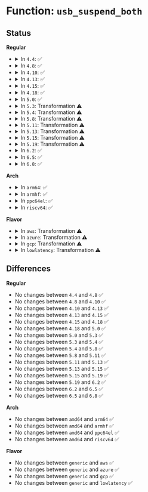 # Function: <code>usb_suspend_both</code>

## Status
<b>Regular</b>
<ul>
<li>
<details>
<summary>In <code>4.4</code>: ✅</summary>

```c
int usb_suspend_both(struct usb_device *udev, pm_message_t msg);
```

**Collision:** Unique Static

**Inline:** No

**Transformation:** False

**Instances:**

```
In drivers/usb/core/driver.c (ffffffff816143b0)
Location: drivers/usb/core/driver.c:1286
Inline: False
Direct callers:
  - drivers/usb/core/driver.c:usb_suspend
  - drivers/usb/core/driver.c:usb_runtime_suspend
```
**Symbols:**

```
ffffffff816143b0-ffffffff8161457d: usb_suspend_both (STB_LOCAL)
```
</details>
</li>
<li>
<details>
<summary>In <code>4.8</code>: ✅</summary>

```c
int usb_suspend_both(struct usb_device *udev, pm_message_t msg);
```

**Collision:** Unique Static

**Inline:** No

**Transformation:** False

**Instances:**

```
In drivers/usb/core/driver.c (ffffffff81674360)
Location: drivers/usb/core/driver.c:1296
Inline: False
Direct callers:
  - drivers/usb/core/driver.c:usb_runtime_suspend
  - drivers/usb/core/driver.c:usb_suspend
```
**Symbols:**

```
ffffffff81674360-ffffffff8167452f: usb_suspend_both (STB_LOCAL)
```
</details>
</li>
<li>
<details>
<summary>In <code>4.10</code>: ✅</summary>

```c
int usb_suspend_both(struct usb_device *udev, pm_message_t msg);
```

**Collision:** Unique Static

**Inline:** No

**Transformation:** False

**Instances:**

```
In drivers/usb/core/driver.c (ffffffff816a1ff0)
Location: drivers/usb/core/driver.c:1299
Inline: False
Direct callers:
  - drivers/usb/core/driver.c:usb_runtime_suspend
  - drivers/usb/core/driver.c:usb_suspend
```
**Symbols:**

```
ffffffff816a1ff0-ffffffff816a21bf: usb_suspend_both (STB_LOCAL)
```
</details>
</li>
<li>
<details>
<summary>In <code>4.13</code>: ✅</summary>

```c
int usb_suspend_both(struct usb_device *udev, pm_message_t msg);
```

**Collision:** Unique Static

**Inline:** No

**Transformation:** False

**Instances:**

```
In drivers/usb/core/driver.c (ffffffff816b7010)
Location: drivers/usb/core/driver.c:1299
Inline: False
Direct callers:
  - drivers/usb/core/driver.c:usb_runtime_suspend
  - drivers/usb/core/driver.c:usb_suspend
```
**Symbols:**

```
ffffffff816b7010-ffffffff816b7237: usb_suspend_both (STB_LOCAL)
```
</details>
</li>
<li>
<details>
<summary>In <code>4.15</code>: ✅</summary>

```c
int usb_suspend_both(struct usb_device *udev, pm_message_t msg);
```

**Collision:** Unique Static

**Inline:** No

**Transformation:** False

**Instances:**

```
In drivers/usb/core/driver.c (ffffffff817228b0)
Location: drivers/usb/core/driver.c:1299
Inline: False
Direct callers:
  - drivers/usb/core/driver.c:usb_runtime_suspend
  - drivers/usb/core/driver.c:usb_suspend
```
**Symbols:**

```
ffffffff817228b0-ffffffff81722ae5: usb_suspend_both (STB_LOCAL)
```
</details>
</li>
<li>
<details>
<summary>In <code>4.18</code>: ✅</summary>

```c
int usb_suspend_both(struct usb_device *udev, pm_message_t msg);
```

**Collision:** Unique Static

**Inline:** No

**Transformation:** False

**Instances:**

```
In drivers/usb/core/driver.c (ffffffff817614f0)
Location: drivers/usb/core/driver.c:1299
Inline: False
Direct callers:
  - drivers/usb/core/driver.c:usb_runtime_suspend
  - drivers/usb/core/driver.c:usb_suspend
```
**Symbols:**

```
ffffffff817614f0-ffffffff81761725: usb_suspend_both (STB_LOCAL)
```
</details>
</li>
<li>
<details>
<summary>In <code>5.0</code>: ✅</summary>

```c
int usb_suspend_both(struct usb_device *udev, pm_message_t msg);
```

**Collision:** Unique Static

**Inline:** No

**Transformation:** False

**Instances:**

```
In drivers/usb/core/driver.c (ffffffff817859b0)
Location: drivers/usb/core/driver.c:1296
Inline: False
Direct callers:
  - drivers/usb/core/driver.c:usb_runtime_suspend
  - drivers/usb/core/driver.c:usb_suspend
```
**Symbols:**

```
ffffffff817859b0-ffffffff81785be5: usb_suspend_both (STB_LOCAL)
```
</details>
</li>
<li>
<details>
<summary>In <code>5.3</code>: Transformation ⚠️</summary>

```c
int usb_suspend_both(struct usb_device *udev, pm_message_t msg);
```

**Collision:** Unique Static

**Inline:** No

**Transformation:** True

**Instances:**

```
In drivers/usb/core/driver.c (0)
Location: drivers/usb/core/driver.c:1291
Inline: False
Direct callers:
  - drivers/usb/core/driver.c:usb_runtime_suspend
  - drivers/usb/core/driver.c:usb_suspend
```
**Symbols:**

```
ffffffff817c3e90-ffffffff817c4097: usb_suspend_both (STB_LOCAL)
ffffffff817c5707-ffffffff817c5740: usb_suspend_both.cold (STB_LOCAL)
```
</details>
</li>
<li>
<details>
<summary>In <code>5.4</code>: Transformation ⚠️</summary>

```c
int usb_suspend_both(struct usb_device *udev, pm_message_t msg);
```

**Collision:** Unique Static

**Inline:** No

**Transformation:** True

**Instances:**

```
In drivers/usb/core/driver.c (0)
Location: drivers/usb/core/driver.c:1293
Inline: False
Direct callers:
  - drivers/usb/core/driver.c:usb_runtime_suspend
  - drivers/usb/core/driver.c:usb_suspend
```
**Symbols:**

```
ffffffff817f4950-ffffffff817f4b57: usb_suspend_both (STB_LOCAL)
ffffffff817f60c2-ffffffff817f60fb: usb_suspend_both.cold (STB_LOCAL)
```
</details>
</li>
<li>
<details>
<summary>In <code>5.8</code>: Transformation ⚠️</summary>

```c
int usb_suspend_both(struct usb_device *udev, pm_message_t msg);
```

**Collision:** Unique Static

**Inline:** No

**Transformation:** True

**Instances:**

```
In drivers/usb/core/driver.c (0)
Location: drivers/usb/core/driver.c:1391
Inline: False
Direct callers:
  - drivers/usb/core/driver.c:usb_runtime_suspend
  - drivers/usb/core/driver.c:usb_suspend
```
**Symbols:**

```
ffffffff818c46a0-ffffffff818c48df: usb_suspend_both (STB_LOCAL)
ffffffff818c5fef-ffffffff818c6027: usb_suspend_both.cold (STB_LOCAL)
```
</details>
</li>
<li>
<details>
<summary>In <code>5.11</code>: Transformation ⚠️</summary>

```c
int usb_suspend_both(struct usb_device *udev, pm_message_t msg);
```

**Collision:** Unique Static

**Inline:** No

**Transformation:** True

**Instances:**

```
In drivers/usb/core/driver.c (0)
Location: drivers/usb/core/driver.c:1401
Inline: False
Direct callers:
  - drivers/usb/core/driver.c:usb_runtime_suspend
  - drivers/usb/core/driver.c:usb_suspend
```
**Symbols:**

```
ffffffff818d0590-ffffffff818d07cf: usb_suspend_both (STB_LOCAL)
ffffffff81c1d406-ffffffff81c1d43e: usb_suspend_both.cold (STB_LOCAL)
```
</details>
</li>
<li>
<details>
<summary>In <code>5.13</code>: Transformation ⚠️</summary>

```c
int usb_suspend_both(struct usb_device *udev, pm_message_t msg);
```

**Collision:** Unique Static

**Inline:** No

**Transformation:** True

**Instances:**

```
In drivers/usb/core/driver.c (0)
Location: drivers/usb/core/driver.c:1397
Inline: False
Direct callers:
  - drivers/usb/core/driver.c:usb_runtime_suspend
  - drivers/usb/core/driver.c:usb_suspend
```
**Symbols:**

```
ffffffff818b3bc0-ffffffff818b3dec: usb_suspend_both (STB_LOCAL)
ffffffff81c0f2cc-ffffffff81c0f304: usb_suspend_both.cold (STB_LOCAL)
```
</details>
</li>
<li>
<details>
<summary>In <code>5.15</code>: Transformation ⚠️</summary>

```c
int usb_suspend_both(struct usb_device *udev, pm_message_t msg);
```

**Collision:** Unique Static

**Inline:** No

**Transformation:** True

**Instances:**

```
In drivers/usb/core/driver.c (0)
Location: drivers/usb/core/driver.c:1397
Inline: False
Direct callers:
  - drivers/usb/core/driver.c:usb_runtime_suspend
  - drivers/usb/core/driver.c:usb_suspend
```
**Symbols:**

```
ffffffff81949050-ffffffff81949319: usb_suspend_both (STB_LOCAL)
ffffffff81d1646b-ffffffff81d164a5: usb_suspend_both.cold (STB_LOCAL)
```
</details>
</li>
<li>
<details>
<summary>In <code>5.19</code>: Transformation ⚠️</summary>

```c
int usb_suspend_both(struct usb_device *udev, pm_message_t msg);
```

**Collision:** Unique Static

**Inline:** No

**Transformation:** True

**Instances:**

```
In drivers/usb/core/driver.c (0)
Location: drivers/usb/core/driver.c:1398
Inline: False
Direct callers:
  - drivers/usb/core/driver.c:usb_runtime_suspend
  - drivers/usb/core/driver.c:usb_suspend
```
**Symbols:**

```
ffffffff81aa1c90-ffffffff81aa1f8a: usb_suspend_both (STB_LOCAL)
ffffffff81ee105e-ffffffff81ee1090: usb_suspend_both.cold (STB_LOCAL)
```
</details>
</li>
<li>
<details>
<summary>In <code>6.2</code>: ✅</summary>

```c
int usb_suspend_both(struct usb_device *udev, pm_message_t msg);
```

**Collision:** Unique Static

**Inline:** No

**Transformation:** False

**Instances:**

```
In drivers/usb/core/driver.c (ffffffff81c275e0)
Location: drivers/usb/core/driver.c:1398
Inline: False
Direct callers:
  - drivers/usb/core/driver.c:usb_runtime_suspend
  - drivers/usb/core/driver.c:usb_suspend
```
**Symbols:**

```
ffffffff81c275e0-ffffffff81c27906: usb_suspend_both (STB_LOCAL)
```
</details>
</li>
<li>
<details>
<summary>In <code>6.5</code>: ✅</summary>

```c
int usb_suspend_both(struct usb_device *udev, pm_message_t msg);
```

**Collision:** Unique Static

**Inline:** No

**Transformation:** False

**Instances:**

```
In drivers/usb/core/driver.c (ffffffff81c8e770)
Location: drivers/usb/core/driver.c:1398
Inline: False
Direct callers:
  - drivers/usb/core/driver.c:usb_runtime_suspend
  - drivers/usb/core/driver.c:usb_suspend
```
**Symbols:**

```
ffffffff81c8e770-ffffffff81c8ea8d: usb_suspend_both (STB_LOCAL)
```
</details>
</li>
<li>
<details>
<summary>In <code>6.8</code>: ✅</summary>

```c
int usb_suspend_both(struct usb_device *udev, pm_message_t msg);
```

**Collision:** Unique Static

**Inline:** No

**Transformation:** False

**Instances:**

```
In drivers/usb/core/driver.c (ffffffff81d432c0)
Location: drivers/usb/core/driver.c:1404
Inline: False
Direct callers:
  - drivers/usb/core/driver.c:usb_runtime_suspend
  - drivers/usb/core/driver.c:usb_suspend
```
**Symbols:**

```
ffffffff81d432c0-ffffffff81d435dd: usb_suspend_both (STB_LOCAL)
```
</details>
</li>
</ul>
<b>Arch</b>
<ul>
<li>
<details>
<summary>In <code>arm64</code>: ✅</summary>

```c
int usb_suspend_both(struct usb_device *udev, pm_message_t msg);
```

**Collision:** Unique Static

**Inline:** No

**Transformation:** False

**Instances:**

```
In drivers/usb/core/driver.c (ffff800010a25500)
Location: drivers/usb/core/driver.c:1293
Inline: False
Direct callers:
  - drivers/usb/core/driver.c:usb_runtime_suspend
  - drivers/usb/core/driver.c:usb_suspend
```
**Symbols:**

```
ffff800010a25500-ffff800010a2572c: usb_suspend_both (STB_LOCAL)
```
</details>
</li>
<li>
<details>
<summary>In <code>armhf</code>: ✅</summary>

```c
int usb_suspend_both(struct usb_device *udev, pm_message_t msg);
```

**Collision:** Unique Static

**Inline:** No

**Transformation:** False

**Instances:**

```
In drivers/usb/core/driver.c (c0afbca8)
Location: drivers/usb/core/driver.c:1293
Inline: False
Direct callers:
  - drivers/usb/core/driver.c:usb_runtime_suspend
  - drivers/usb/core/driver.c:usb_suspend
```
**Symbols:**

```
c0afbca8-c0afbec8: usb_suspend_both (STB_LOCAL)
```
</details>
</li>
<li>
<details>
<summary>In <code>ppc64el</code>: ✅</summary>

```c
int usb_suspend_both(struct usb_device *udev, pm_message_t msg);
```

**Collision:** Unique Static

**Inline:** No

**Transformation:** False

**Instances:**

```
In drivers/usb/core/driver.c (c000000000ae0890)
Location: drivers/usb/core/driver.c:1293
Inline: False
Direct callers:
  - drivers/usb/core/driver.c:usb_runtime_suspend
  - drivers/usb/core/driver.c:usb_suspend
```
**Symbols:**

```
c000000000ae0890-c000000000ae0bb0: usb_suspend_both (STB_LOCAL)
```
</details>
</li>
<li>
<details>
<summary>In <code>riscv64</code>: ✅</summary>

```c
int usb_suspend_both(struct usb_device *udev, pm_message_t msg);
```

**Collision:** Unique Static

**Inline:** No

**Transformation:** False

**Instances:**

```
In drivers/usb/core/driver.c (ffffffe000647822)
Location: drivers/usb/core/driver.c:1293
Inline: False
Direct callers:
  - drivers/usb/core/driver.c:usb_runtime_suspend
  - drivers/usb/core/driver.c:usb_suspend
```
**Symbols:**

```
ffffffe000647822-ffffffe0006479c0: usb_suspend_both (STB_LOCAL)
```
</details>
</li>
</ul>
<b>Flavor</b>
<ul>
<li>
<details>
<summary>In <code>aws</code>: Transformation ⚠️</summary>

```c
int usb_suspend_both(struct usb_device *udev, pm_message_t msg);
```

**Collision:** Unique Static

**Inline:** No

**Transformation:** True

**Instances:**

```
In drivers/usb/core/driver.c (0)
Location: drivers/usb/core/driver.c:1293
Inline: False
Direct callers:
  - drivers/usb/core/driver.c:usb_runtime_suspend
  - drivers/usb/core/driver.c:usb_suspend
```
**Symbols:**

```
ffffffff817acd30-ffffffff817acf37: usb_suspend_both (STB_LOCAL)
ffffffff817ae4a2-ffffffff817ae4db: usb_suspend_both.cold (STB_LOCAL)
```
</details>
</li>
<li>
<details>
<summary>In <code>azure</code>: Transformation ⚠️</summary>

```c
int usb_suspend_both(struct usb_device *udev, pm_message_t msg);
```

**Collision:** Unique Static

**Inline:** No

**Transformation:** True

**Instances:**

```
In drivers/usb/core/driver.c (0)
Location: drivers/usb/core/driver.c:1293
Inline: False
Direct callers:
  - drivers/usb/core/driver.c:usb_runtime_suspend
  - drivers/usb/core/driver.c:usb_suspend
```
**Symbols:**

```
ffffffff8179e730-ffffffff8179e937: usb_suspend_both (STB_LOCAL)
ffffffff8179fea2-ffffffff8179fedb: usb_suspend_both.cold (STB_LOCAL)
```
</details>
</li>
<li>
<details>
<summary>In <code>gcp</code>: Transformation ⚠️</summary>

```c
int usb_suspend_both(struct usb_device *udev, pm_message_t msg);
```

**Collision:** Unique Static

**Inline:** No

**Transformation:** True

**Instances:**

```
In drivers/usb/core/driver.c (0)
Location: drivers/usb/core/driver.c:1293
Inline: False
Direct callers:
  - drivers/usb/core/driver.c:usb_runtime_suspend
  - drivers/usb/core/driver.c:usb_suspend
```
**Symbols:**

```
ffffffff817e97d0-ffffffff817e99d7: usb_suspend_both (STB_LOCAL)
ffffffff817eaf42-ffffffff817eaf7b: usb_suspend_both.cold (STB_LOCAL)
```
</details>
</li>
<li>
<details>
<summary>In <code>lowlatency</code>: Transformation ⚠️</summary>

```c
int usb_suspend_both(struct usb_device *udev, pm_message_t msg);
```

**Collision:** Unique Static

**Inline:** No

**Transformation:** True

**Instances:**

```
In drivers/usb/core/driver.c (0)
Location: drivers/usb/core/driver.c:1293
Inline: False
Direct callers:
  - drivers/usb/core/driver.c:usb_runtime_suspend
  - drivers/usb/core/driver.c:usb_suspend
```
**Symbols:**

```
ffffffff81803d00-ffffffff81803f07: usb_suspend_both (STB_LOCAL)
ffffffff81805180-ffffffff818051b9: usb_suspend_both.cold (STB_LOCAL)
```
</details>
</li>
</ul>

## Differences
<b>Regular</b>
<ul>
<li>
No changes between <code>4.4</code> and <code>4.8</code> ✅
</li>
<li>
No changes between <code>4.8</code> and <code>4.10</code> ✅
</li>
<li>
No changes between <code>4.10</code> and <code>4.13</code> ✅
</li>
<li>
No changes between <code>4.13</code> and <code>4.15</code> ✅
</li>
<li>
No changes between <code>4.15</code> and <code>4.18</code> ✅
</li>
<li>
No changes between <code>4.18</code> and <code>5.0</code> ✅
</li>
<li>
No changes between <code>5.0</code> and <code>5.3</code> ✅
</li>
<li>
No changes between <code>5.3</code> and <code>5.4</code> ✅
</li>
<li>
No changes between <code>5.4</code> and <code>5.8</code> ✅
</li>
<li>
No changes between <code>5.8</code> and <code>5.11</code> ✅
</li>
<li>
No changes between <code>5.11</code> and <code>5.13</code> ✅
</li>
<li>
No changes between <code>5.13</code> and <code>5.15</code> ✅
</li>
<li>
No changes between <code>5.15</code> and <code>5.19</code> ✅
</li>
<li>
No changes between <code>5.19</code> and <code>6.2</code> ✅
</li>
<li>
No changes between <code>6.2</code> and <code>6.5</code> ✅
</li>
<li>
No changes between <code>6.5</code> and <code>6.8</code> ✅
</li>
</ul>
<b>Arch</b>
<ul>
<li>
No changes between <code>amd64</code> and <code>arm64</code> ✅
</li>
<li>
No changes between <code>amd64</code> and <code>armhf</code> ✅
</li>
<li>
No changes between <code>amd64</code> and <code>ppc64el</code> ✅
</li>
<li>
No changes between <code>amd64</code> and <code>riscv64</code> ✅
</li>
</ul>
<b>Flavor</b>
<ul>
<li>
No changes between <code>generic</code> and <code>aws</code> ✅
</li>
<li>
No changes between <code>generic</code> and <code>azure</code> ✅
</li>
<li>
No changes between <code>generic</code> and <code>gcp</code> ✅
</li>
<li>
No changes between <code>generic</code> and <code>lowlatency</code> ✅
</li>
</ul>

